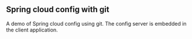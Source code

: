 Spring cloud config with git
----------------------------
A demo of Spring cloud config using git. The config server is embedded in the client application.